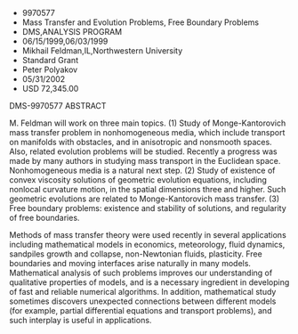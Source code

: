
* 9970577
* Mass Transfer and Evolution Problems, Free Boundary Problems
* DMS,ANALYSIS PROGRAM
* 06/15/1999,06/03/1999
* Mikhail Feldman,IL,Northwestern University
* Standard Grant
* Peter Polyakov
* 05/31/2002
* USD 72,345.00

DMS-9970577 ABSTRACT

M. Feldman will work on three main topics. (1) Study of Monge-Kantorovich mass
transfer problem in nonhomogeneous media, which include transport on manifolds
with obstacles, and in anisotropic and nonsmooth spaces. Also, related evolution
problems will be studied. Recently a progress was made by many authors in
studying mass transport in the Euclidean space. Nonhomogeneous media is a
natural next step. (2) Study of existence of convex viscosity solutions of
geometric evolution equations, including nonlocal curvature motion, in the
spatial dimensions three and higher. Such geometric evolutions are related to
Monge-Kantorovich mass transfer. (3) Free boundary problems: existence and
stability of solutions, and regularity of free boundaries.

Methods of mass transfer theory were used recently in several applications
including mathematical models in economics, meteorology, fluid dynamics,
sandpiles growth and collapse, non-Newtonian fluids, plasticity. Free boundaries
and moving interfaces arise naturally in many models. Mathematical analysis of
such problems improves our understanding of qualitative properties of models,
and is a necessary ingredient in developing of fast and reliable numerical
algorithms. In addition, mathematical study sometimes discovers unexpected
connections between different models (for example, partial differential
equations and transport problems), and such interplay is useful in applications.




